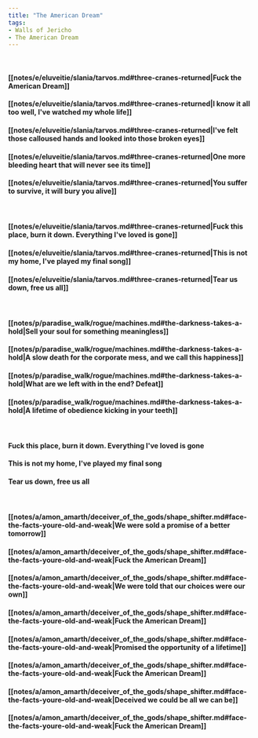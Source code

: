 ```yaml
---
title: "The American Dream"
tags:
- Walls of Jericho
- The American Dream
---
```

&nbsp;
#### [[notes/e/eluveitie/slania/tarvos.md#three-cranes-returned|Fuck the American Dream]]
#### [[notes/e/eluveitie/slania/tarvos.md#three-cranes-returned|I know it all too well, I've watched my whole life]]
#### [[notes/e/eluveitie/slania/tarvos.md#three-cranes-returned|I've felt those calloused hands and looked into those broken eyes]]
#### [[notes/e/eluveitie/slania/tarvos.md#three-cranes-returned|One more bleeding heart that will never see its time]]
#### [[notes/e/eluveitie/slania/tarvos.md#three-cranes-returned|You suffer to survive, it will bury you alive]]
&nbsp;
#### [[notes/e/eluveitie/slania/tarvos.md#three-cranes-returned|Fuck this place, burn it down. Everything I've loved is gone]]
#### [[notes/e/eluveitie/slania/tarvos.md#three-cranes-returned|This is not my home, I've played my final song]]
#### [[notes/e/eluveitie/slania/tarvos.md#three-cranes-returned|Tear us down, free us all]]
&nbsp;
#### [[notes/p/paradise_walk/rogue/machines.md#the-darkness-takes-a-hold|Sell your soul for something meaningless]]
#### [[notes/p/paradise_walk/rogue/machines.md#the-darkness-takes-a-hold|A slow death for the corporate mess, and we call this happiness]]
#### [[notes/p/paradise_walk/rogue/machines.md#the-darkness-takes-a-hold|What are we left with in the end? Defeat]]
#### [[notes/p/paradise_walk/rogue/machines.md#the-darkness-takes-a-hold|A lifetime of obedience kicking in your teeth]]
&nbsp;
#### Fuck this place, burn it down. Everything I've loved is gone
#### This is not my home, I've played my final song
#### Tear us down, free us all
&nbsp;
#### [[notes/a/amon_amarth/deceiver_of_the_gods/shape_shifter.md#face-the-facts-youre-old-and-weak|We were sold a promise of a better tomorrow]]
#### [[notes/a/amon_amarth/deceiver_of_the_gods/shape_shifter.md#face-the-facts-youre-old-and-weak|Fuck the American Dream]]
#### [[notes/a/amon_amarth/deceiver_of_the_gods/shape_shifter.md#face-the-facts-youre-old-and-weak|We were told that our choices were our own]]
#### [[notes/a/amon_amarth/deceiver_of_the_gods/shape_shifter.md#face-the-facts-youre-old-and-weak|Fuck the American Dream]]
#### [[notes/a/amon_amarth/deceiver_of_the_gods/shape_shifter.md#face-the-facts-youre-old-and-weak|Promised the opportunity of a lifetime]]
#### [[notes/a/amon_amarth/deceiver_of_the_gods/shape_shifter.md#face-the-facts-youre-old-and-weak|Fuck the American Dream]]
#### [[notes/a/amon_amarth/deceiver_of_the_gods/shape_shifter.md#face-the-facts-youre-old-and-weak|Deceived we could be all we can be]]
#### [[notes/a/amon_amarth/deceiver_of_the_gods/shape_shifter.md#face-the-facts-youre-old-and-weak|Fuck the American Dream]]
